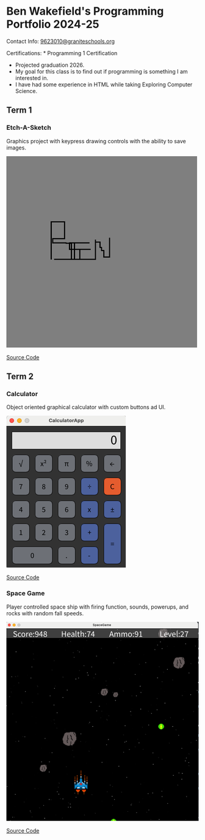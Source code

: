 # Ben Wakefield's Programming Portfolio 2024-25
Contact Info: 9623010@graniteschools.org

Certifications: * Programming 1 Certification
* Projected graduation 2026.
* My goal for this class is to find out if programming is something I am interested in.
* I have had some experience in HTML while taking Exploring Computer Science.

## Term 1
###  Etch-A-Sketch
Graphics project with keypress drawing controls with the ability to save images.

![Running App](https://github.com/benwake9/programmingportfolio2025-a2/blob/main/images/line-002022.png?raw=true)

[Source Code](https://github.com/benwake9/programmingportfolio2025-a2/blob/main/src/etchASketch.pde)

## Term 2
### Calculator
Object oriented graphical calculator with custom buttons ad UI.

![Running App](https://github.com/benwake9/programmingportfolio2025-a2/blob/main/images/Calc.png?raw=true)

[Source Code](https://github.com/benwake9/programmingportfolio2025-a2/tree/main/src/CalculatorApp)

### Space Game
Player controlled space ship with firing function, sounds, powerups, and rocks with random fall speeds.

![Running App](https://github.com/benwake9/programmingportfolio2025-a2/blob/main/images/spacegame.png?raw=true)

[Source Code](https://github.com/benwake9/programmingportfolio2025-a2/tree/main/src/SpaceGame)

